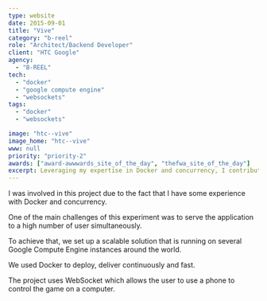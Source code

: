 ```yaml
---
type: website
date: 2015-09-01
title: "Vive"
category: "b-reel"
role: "Architect/Backend Developer"
client: "HTC Google"
agency:
  - "B-REEL"
tech:
  - "docker"
  - "google compute engine"
  - "websockets"
tags:
  - "docker"
  - "websockets"

image: "htc--vive"
image_home: "htc--vive"
www: null
priority: "priority-2"
awards: ["award-awwwards_site_of_the_day", "thefwa_site_of_the_day"]
excerpt: Leveraging my expertise in Docker and concurrency, I contributed to a project aimed at serving the application to a large number of users simultaneously. Confronted with the challenge of scalability, we implemented a solution utilizing multiple Google Compute Engine instances worldwide. Docker facilitated the efficient deployment and continuous delivery of the project. Notably, the use of WebSockets enabled users to control the game on their computer using their phone, enhancing the interactive experience.
---
```


I was involved in this project due to the fact that I have some experience with Docker and concurrency.

One of the main challenges of this experiment was to serve the application to a high number of user simultaneously.

To achieve that, we set up a scalable solution that is running on several Google Compute Engine instances around the world.

We used Docker to deploy, deliver continuously and fast.

The project uses WebSocket which allows the user to use a phone to control the game on a computer.
